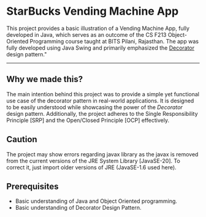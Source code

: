 # StarBucks Vending Machine App

This project provides a basic illustration of a Vending Machine App, fully developed in Java, which serves as an outcome of the CS F213 Object-Oriented Programming course taught at BITS Pilani, Rajasthan. The app was fully developed using Java Swing and primarily emphasized the [Decorator](https://www.geeksforgeeks.org/decorator-design-pattern-in-java-with-example/) design pattern."

---
## Why we made this?

The main intention behind this project was to provide a simple yet functional use case of the decorator pattern in real-world applications. It is designed to be easily understood while showcasing the power of the <em>Decorator</em> design pattern. Additionally, the project adheres to the Single Responsibility Principle [SRP] and the Open/Closed Principle [OCP] effectively.

## Caution

The project may show errors regarding javax library as the javax is removed from the current versions of the JRE System Library [JavaSE-20]. To correct it, just import older versions of JRE (JavaSE-1.6 used here).

## Prerequisites

- Basic understanding of Java and Object Oriented programming.
- Basic understanding of Decorator Design Pattern.